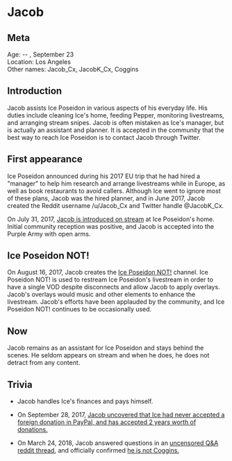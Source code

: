 # Jacob

## Meta
Age: --  , September 23  
Location: Los Angeles  
Other names: Jacob_Cx, JacobK_Cx, Coggins  

## Introduction
Jacob assists Ice Poseidon in various aspects of his everyday life. His duties include cleaning Ice's home, feeding Pepper, monitoring livestreams, and arranging stream snipes. Jacob is often mistaken as Ice's manager, but is actually an assistant and planner. It is accepted in the community that the best way to reach Ice Poseidon is to contact Jacob through Twitter.

## First appearance
Ice Poseidon announced during his 2017 EU trip that he had hired a "manager" to help him research and arrange livestreams while in Europe, as well as book restaurants to avoid callers. Although Ice went to ignore most of these plans, Jacob was the hired planner, and in June 2017, Jacob created the Reddit username /u/Jacob_Cx and Twitter handle @JacobK_Cx.

On July 31, 2017, [Jacob is introduced on stream](https://youtu.be/AnwbkwJhIa8?t=7m5) at Ice Poseidon's home. Initial community reception was positive, and Jacob is accepted into the Purple Army with open arms.


## Ice Poseidon NOT!
On August 16, 2017, Jacob creates the [Ice Poseidon NOT!](https://www.youtube.com/channel/UCeiquG31jPsuJhLGqehnpag/) channel. Ice Poseidon NOT! is used to restream Ice Poseidon's livestream in order to have a single VOD despite disconnects and allow Jacob to apply overlays. Jacob's overlays would music and other elements to enhance the livestream. Jacob's efforts have been applauded by the community, and Ice Poseidon NOT! continues to be occasionally used.


## Now

Jacob remains as an assistant for Ice Poseidon and stays behind the scenes. He seldom appears on stream and when he does, he does not detract from any content. 

## Trivia

- Jacob handles Ice's finances and pays himself.

-  On September 28, 2017, [Jacob uncovered that Ice had never accepted a foreign donation in PayPal, and has accepted 2 years worth of donations.](https://twitter.com/JacobK_Cx/status/913499078922661889)

- On March 24, 2018, Jacob answered questions in an [uncensored Q&A reddit thread](https://old.reddit.com/r/Ice_Poseidon/comments/86rmh1/scuffed_steve_jobs_and_jacob_uncensored_qa/), and officially confirmed [he is not Coggins.](https://www.reddit.com/r/Ice_Poseidon/comments/86rmh1/scuffed_steve_jobs_and_jacob_uncensored_qa/dw8dk2s/)